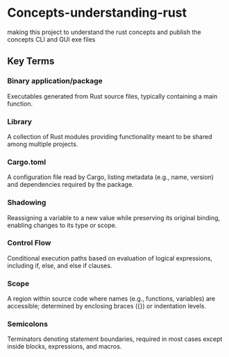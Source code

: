 # Concepts-understanding-rust

making this project to understand the rust concepts and publish  the concepts CLI and GUI exe files

## Key Terms

### Binary application/package

Executables generated from Rust source files, typically containing a main function.

### Library

A collection of Rust modules providing functionality meant to be shared among multiple projects.

### Cargo.toml

A configuration file read by Cargo, listing metadata (e.g., name, version) and dependencies required by the package.

### Shadowing

Reassigning a variable to a new value while preserving its original binding, enabling changes to its type or scope.

### Control Flow

Conditional execution paths based on evaluation of logical expressions, including if, else, and else if clauses.

### Scope

A region within source code where names (e.g., functions, variables) are accessible; determined by enclosing braces ({}) or indentation levels.

### Semicolons

Terminators denoting statement boundaries, required in most cases except inside blocks, expressions, and macros.
